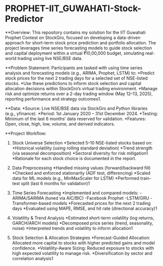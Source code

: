 # PROPHET-IIT_GUWAHATI-Stock-Predictor

**Overview:
This repository contains my solution for the IIT Guwahati Prophet Contest on StockGro, focused on developing a data-driven approach for short-term stock price prediction and portfolio allocation. The project leverages time series forecasting models to guide stock selection and capital deployment within a virtual ₹10,00,000 budget, simulating real-world trading using live NSE/BSE data.

**Problem Statement:
Participants are tasked with using time series analysis and forecasting models (e.g., ARIMA, Prophet, LSTM) to:
*Predict stock prices for the next 2 trading days for a selected set of NSE-listed stocks.
*Use these predictions to inform stock selection and capital allocation decisions within StockGro’s virtual trading environment.
*Manage risk and optimize returns over a 2-day trading window (May 12–13, 2025), reporting performance and strategy outcomes1.

**Data:
*Source: Live NSE/BSE data via StockGro and Python libraries (e.g., yfinance).
*Period: 1st January 2020 – 31st December 2024.
*Testing: Minimum of the last 6 months’ data reserved for validation.
*Features: Open, close, high, low, volume, and derived indicators.

**Project Workflow:

1. Stock Universe Selection
   *Selected 5–10 NSE-listed stocks based on:
   *Historical volatility (using rolling standard deviation)
   *Trend strength (via seasonal decomposition)
   *Sectoral diversity for risk mitigation1
   *Rationale for each stock choice is documented in the report.

2. Data Preprocessing
   *Handled missing values (forward/backward fill)
   *Checked and enforced stationarity (ADF test, differencing)
   *Scaled data for ML models (e.g., MinMaxScaler for LSTM)
   *Performed train-test split (last 6 months for validation)1

3. Time Series Forecasting
  *Implemented and compared models:
     -ARIMA/SARIMA (tuned via AIC/BIC)
     -Facebook Prophet
     -LSTM/GRU
     -Transformer-based models
  *Forecasted prices for the next 2 trading days
  *Evaluated using MAPE, RMSE, and hit rate (directional accuracy)1

4. Volatility & Trend Analysis
  *Estimated short-term volatility (log returns, GARCH/ARCH models)
  *Decomposed price series (trend, seasonality, noise)
  *Interpreted trends and volatility to inform allocation1

5. Stock Selection & Allocation Strategies
  *Forecast-Guided Allocation: Allocated more capital to stocks with higher predicted gains and model confidence.
  *Volatility-Aware Sizing: Reduced exposure to stocks with high expected volatility to manage risk.
  *Diversification by sector and correlation analysis1
